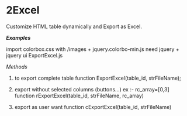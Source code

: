 2Excel
======

Customize HTML table dynamically and Export as Excel.

***Examples***

import colorbox.css with /images + jquery.colorbo-min.js
need jquery + jquery ui
ExportExcel.js

*Methods*

1. to export complete table
function ExportExcel(table_id, strFileName);

2. export without selected columns (buttons...) 
ex :- rc_array=[0,3]
function rExportExcel(table_id, strFileName, rc_array)

3. export as user want
function cExportExcel(table_id, strFileName)